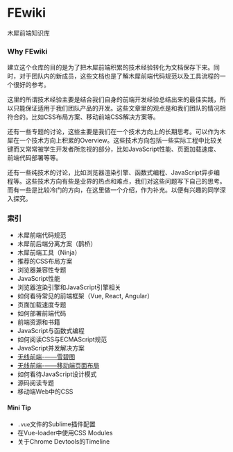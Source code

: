 # FEwiki
木犀前端知识库

### Why FEwiki

建立这个仓库的目的是为了把木犀前端积累的技术经验转化为文档保存下来。同时，对于团队内的新成员，这些文档也是了解木犀前端代码规范以及工具流程的一个很好的参考。

这里的所谓技术经验主要是结合我们自身的前端开发经验总结出来的最佳实践，所以只能保证适用于我们团队产品的开发。这些文章里的观点是和我们团队的情况相符合的。比如CSS布局方案、移动前端CSS解决方案等。

还有一些专题的讨论，这些主要是我们在一个技术方向上的长期思考。可以作为木犀在一个技术方向上积累的Overview。这些技术方向包括一些实际工程中比较关键而又常常被学生开发者所忽视的部分，比如JavaScript性能、页面加载速度、前端代码部署等等。

还有一些纯技术的讨论，比如浏览器渲染引擎、函数式编程、JavaScript异步编程等。这些技术方向有些是业界的热点和难点，我们对这些问题写下自己的思考。而有一些是比较冷门的方向，在这里做一个介绍，作为补充。以便有兴趣的同学深入探究。

### 索引

+ 木犀前端代码规范
+ 木犀前后端分离方案（鹊桥）
+ 木犀前端工具（Ninja）
+ 推荐的CSS布局方案
+ 浏览器兼容性专题
+ JavaScript性能
+ 浏览器渲染引擎和JavaScript引擎相关
+ 如何看待常见的前端框架（Vue, React, Angular）
+ 页面加载速度专题
+ 如何部署前端代码
+ 前端资源和书籍
+ JavaScript与函数式编程
+ 如何阅读CSS与ECMAScript规范
+ JavaScript并发解决方案
+ [无线前端-——雪碧图](https://github.com/Muxi-Studio/FEwiki/blob/master/subject/Wireless-front-end/sprite.md)
+ [无线前端-——移动端页面布局](https://github.com/Muxi-Studio/FEwiki/blob/master/subject/Wireless-front-end/mobile-layout.md)
+ 如何看待JavaScript设计模式
+ 源码阅读专题
+ 移动端Web中的CSS


#### Mini Tip

+ `.vue`文件的Sublime插件配置
+ 在Vue-loader中使用CSS Modules
+ 关于Chrome Devtools的Timeline
